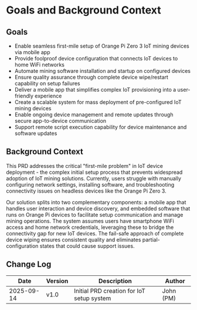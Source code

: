 # Goals and Background Context

## Goals
- Enable seamless first-mile setup of Orange Pi Zero 3 IoT mining devices via mobile app
- Provide foolproof device configuration that connects IoT devices to home WiFi networks
- Automate mining software installation and startup on configured devices
- Ensure quality assurance through complete device wipe/restart capability on setup failures
- Deliver a mobile app that simplifies complex IoT provisioning into a user-friendly experience
- Create a scalable system for mass deployment of pre-configured IoT mining devices
- Enable ongoing device management and remote updates through secure app-to-device communication
- Support remote script execution capability for device maintenance and software updates

## Background Context

This PRD addresses the critical "first-mile problem" in IoT device deployment - the complex initial setup process that prevents widespread adoption of IoT mining solutions. Currently, users struggle with manually configuring network settings, installing software, and troubleshooting connectivity issues on headless devices like the Orange Pi Zero 3.

Our solution splits into two complementary components: a mobile app that handles user interaction and device discovery, and embedded software that runs on Orange Pi devices to facilitate setup communication and manage mining operations. The system assumes users have smartphone WiFi access and home network credentials, leveraging these to bridge the connectivity gap for new IoT devices. The fail-safe approach of complete device wiping ensures consistent quality and eliminates partial-configuration states that could cause support issues.

## Change Log

| Date | Version | Description | Author |
|------|---------|-------------|---------|
| 2025-09-14 | v1.0 | Initial PRD creation for IoT setup system | John (PM) |
